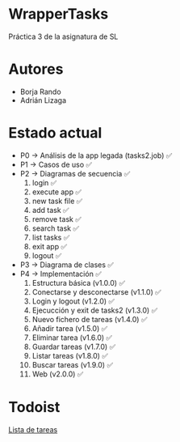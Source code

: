 # WrapperTasks
Práctica 3 de la asignatura de SL

# Autores
- Borja Rando
- Adrián Lizaga

# Estado actual
- P0 -> Análisis de la app legada (tasks2.job) :white_check_mark:
- P1 -> Casos de uso :white_check_mark:
- P2 -> Diagramas de secuencia :white_check_mark:
	1. login :white_check_mark:
	2. execute app :white_check_mark:
	3. new task file :white_check_mark:
	4. add task :white_check_mark:
	5. remove task :white_check_mark:
	6. search task :white_check_mark:
	7. list tasks :white_check_mark:
	8. exit app :white_check_mark:
	9. logout :white_check_mark:
- P3 -> Diagrama de clases :white_check_mark:
- P4 -> Implementación :white_check_mark:
    1. Estructura básica (v1.0.0) :white_check_mark:
    2. Conectarse y desconectarse (v1.1.0) :white_check_mark:
    3. Login y logout (v1.2.0) :white_check_mark:
    4. Ejecucción y exit de tasks2 (v1.3.0) :white_check_mark:
    5. Nuevo fichero de tareas (v1.4.0) :white_check_mark:
    6. Añadir tarea (v1.5.0) :white_check_mark:
    7. Eliminar tarea (v1.6.0) :white_check_mark:
    8. Guardar tareas (v1.7.0) :white_check_mark:
    9. Listar tareas (v1.8.0) :white_check_mark:
    10. Buscar tareas (v1.9.0) :white_check_mark:
    11. Web (v2.0.0) :white_check_mark:
    
# Todoist
[Lista de tareas](https://todoist.com/app/#project%2F2250526740)
